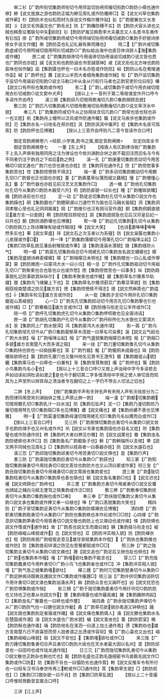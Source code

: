 <!-- { "loadSidebar": true } -->
　　审二衫【广韵所衔切集韵师衔切今用师监切协用师庵切衔韵○韵防小襦也通作襂】縿【说文旌旗之游也韵防正幅为縿见周礼或作防襳襂□】芟【说文刈草也集韵或作蔪】杉【韵防木也似松而材为良说文作檆尔雅作煔】髟【广韵屋翼也又长发貌】彡【说文毛饰画文也广韵毛长】防【广韵稴防穗不实】防【韵防犬容头进也又贼也韩愈征蜀联句中矢妖防】钐【韵防铲属见韩愈李大夫墓志又人名晋书东夷传有钐加】掺【广韵所咸切集韵师咸切今用师缄切协用师庵切咸韵○集韵手好貌诗掺掺女手说文作攕】摲【韵防芟也礼记礼器有摲而播也】
　　晓二【广韵许咸切集韵虚咸切今用呵缄切借用呵衫切咸韵○广韵似蛤出海中也皮日休诗辞人海集韵或作螊】
　　匣二咸【广韵集韵胡谗切今用谐谗切协用谐岩切咸韵○说文皆也悉也广韵同也亦姓】諴【说文和也韵防诚也书至諴感神】咸【说文衔也北方味也韵防盐味也俗作醎】函【集韵匵也杯也一曰木名亦姓或作防防】崡【韵防山名在肴陵通作函】椷【广韵杯也】麙【说文山羊而大者细角集韵或作羬】衔【广韵戸监切集韵乎监切今用谐岩切衔韵○说文马勒口中从金从行衔行马者也正韵官吏阶位曰衔】嗛【説文口有所衔也集韵或作咁】
　　影二【广韵乚咸切集韵于咸切今用衣缄切借用衣衫切咸韵○说文窦中犬声】
　　【按以上十一音列于第二等按谱宜作开口呼今多读作齐齿呼】
　　溪三顩【集韵邱凡切借用欺淹切凡韵○集韵顩颐丑貌】
　　敷三防【广韵匹凡切集韵甫凡切借用敷淹切协用敷庵切凡韵○说文草浮水中貌】
　　奉三凡【广韵集韵符咸切今从之协用扶含切凡韵○广韵常也皆也轻也非一也又姓】帆【集韵舟上幔所以泛风或作防通作颿】颿【说文马疾歩也集韵或作防】汜【集韵水名一曰地名在郑亦姓】沨【韵防沨沨中庸声】柉【集韵木名皮可爲索】防【韵防杯也见博雅】
　　【按以上三音齐齿呼防凡二音今皆读作合口呼】















　　御定音韵阐微卷六
<经部,小学类,韵书之属,御定音韵阐微>
　　钦定四库全书
　　御定音韵阐微卷七
　　一董【东上声】
　　【按唐人有仄韵律诗故广韵集韵于上去入声俱有独用同用之注为律设也今依刘渊韵合倂之故不载旧注而旧名与今有不同者仍注于韵目之下如后韵之例】
　　溪一孔【广韵康董切集韵苦动切今用苦桶切○説文通也广韵穴也空也甚也亦姓】空【集韵窍也通作孔】倥【广韵倥偬事多集韵苦也】悾【集韵悾憁倐不得志】
　　端一董【广韵多动切集韵覩动切今用覩孔切○广韵督也正也固也亦姓】蕫【广韵薡蕫草似蒲而细又藕根】懂【广韵懵懂心乱】箽【广韵竹器也亦姓见前汉艺文志集韵作□】
　　透一桶【广韵他孔切集韵吐孔切今从集韵○韵防木器受六升】侗【韵防直貌一曰长也】曈【广韵曈昽欲曙】捅【韵防进前也引也】
　　定一动【广韵徒总切集韵杜孔切今从集韵○説文作也集韵躁也】硐【集韵磨也广韵鏓硐谓以刀通竹节为笛也见马融长笛赋】洞【集韵洞洞孝敬心至也礼记洞洞属属】挏【广韵推引也汉有挏马官作酒】胴【集韵侗胴直貌见雄方言一曰食肠】眮【韵防瞠目顾视也】詷【集韵謥詷急也见后汉邓皇后纪一曰共也】酮【韵防酒酢壊也见博雅】
　　帮一琫【广韵边孔切集韵孔切今从集韵○韵防佩刀上饰诗鞸琫有珌或作鞛琣】唪【説文大笑】
　　【也诗瓞唪唪唪唪然多实也】菶【説文草盛】玤【説文石之次玉者以为系璧】防【説文枲履也集韵小儿皮屦或作□】
　　并一埲【广韵集韵蒲蠓切今用簿孔切○广韵塕埲尘起】□【集韵□防草乱貌见潘岳射雉赋或作菶】漨【集韵漨滃水灒貌】熢【集韵熢防火气】
　　明一蠓【广韵莫孔切集韵母总切今用姥孔切○集韵虫名説文蠛蠓也】幪【集韵茂盛貌诗麻麦幪幪】曚【广韵暡曚日未明也】懵【集韵闇也一曰心乱或作懜蒙】蒙【韵防微雨一曰蒙鸿大水一曰小沟】精一总【广韵作孔切集韵祖动切今用祖孔切○广韵聚束也合也皆也众也或作惣】偬【集韵倥偬苦也一曰事多】纵【韵防趋事貌礼记防事欲其纵纵尔】【集韵禾聚束也或作稯】鬷【集韵草名尔雅素华轨鬷】翪【集韵鸟飞竦翼上下也】苁【集韵草名尔雅须葑苁广韵菶苁草貌】防【集韵相窃视南楚谓之防见雄方言】憁【集韵悾憁倐不得志】熜【説文然麻蒸也广韵煴也】【集韵车轮见雄方言或作防】
　　从一嵸【集韵才总切今用祚孔切○集韵巃嵸山髙峻貌】
　　心一□【广韵先孔切集韵损动切今用苏孔切○集韵撃也引也或作捅】□【广韵箸桶见雄方言或作□】駷【韵防捶马衔走见公羊传或作□】
　　晓一唝【广韵呼孔切集韵虎孔切今从集韵○集韵啰唝歌也见全唐诗话】
　　匣一澒【广韵胡孔切集韵户孔切今从集韵○广韵丹砂所化为水银也又蒙澒大水】汞【集韵同上广韵水银滓】鸿【集韵蒙鸿大水通作澒】
　　影一蓊【广韵乌孔切集韵邬孔切今从广韵○集韵蓊郁草木茂貌一曰草名可染黄】滃【説文云气起也广韵大水貌】塕【广韵塕琫尘起】暡【广韵气盛貌集韵暡曚日未明】郺【广韵郺□多貌雄方言南楚凡大而多谓之郺】
　　来一拢【广韵刀董切集韵鲁孔切今从集韵○集韵持也掠也一曰拗拢筹也】笼【广韵竹器】儱【广韵儱侗未成器也】昽【韵防曈昽欲明也】竉【韵防孔竉穴也又竉州地名见晋书王澄传】巃【集韵巃嵸山貌】龓【集韵乘马也一曰牵也一曰兼有】茏【集韵茏茸聚貌】襱【广韵袴也】鸗【韵防小鸟集韵鸟名小也】
　　【按以上十三音合口呼○又按上声浊母中字今多读若去声如动读如洞杜读如渡之是也今于翻切第二字多借清母中字用之使人审切音而知其为上声至所以辨其母之清浊者专在翻切之上一字仍不悖古人切法之旧也】





　　二肿【冬上声】
　　【按广韵集韵平声有冬钟去声有宋用入声有沃烛皆分为二韵而律同用至宋刘渊始倂之惟上声原止肿一韵】
　　端一湩【广韵都切集韵覩切借用覩孔切○集韵乳汁一曰水浊】防【集韵石坠声】泥一□【集韵乃湩切韵防乃瘇切借用弩孔切○集韵郺□多也见博雅】癑【説文痛也】繷【集韵纷繷不善也见博雅】
　　明一【广韵莫湩切集韵母湩切借用姥孔切○集韵鸟名似鹰而白或作□】
　　【按以上三音合口呼】
　　见三拱【广韵居悚切集韵古勇切今从集韵○説文敛手也韵防竦手也又州名或作共】巩【説文以韦束也集韵固也亦县名又姓】珙【集韵璧也或作防通作拱】栱【集韵杙大者曰栱见尔雅】防【説文战栗也】蛬【集韵虫名韵防蟋蟀也本作□】防【集韵鱼名广韵鲲鱼子也】輁【广韵輁轴所以支棺】拲【説文两手同械也见周礼】□【集韵所以枝鬲者一曰舂器亦姓】防【説文水邉石也】
　　溪三恐【广韵邱陇切集韵邱勇切今用苦勇切○説文惧也】跫【集韵行声】
　　羣三防【广韵渠陇切集韵巨勇切今从集韵○广韵获也】
　　知三冢【广韵知陇切集韵展勇切今用拄勇切○説文髙坟也韵防大也又山顶曰冢或作冢】彻三宠【广韵丑陇切集韵丑勇切今用褚勇切○説文尊居也集韵爱也】
　　澄三重【广韵陇切集韵柱勇切今从集韵○集韵厚也善也愼也】鲖【説文鱼名集韵□也】【説文迟也】襱【説文绔踦也广韵袴也】
　　非三覂【广韵集韵方勇切今用甫勇切○説文反覆也顔延之赭白马赋无覂驾之轶集韵或作泛□防】
　　敷三捧【广韵敷奉切集韵抚勇切今从集韵○集韵掬也或作□奉】
　　奉三奉【广韵扶陇切集韵父勇切今从集韵○説文承也集韵或作捧又奉一曰禄也】唪【广韵口髙貌集韵大笑也】
　　精四防【广韵子冡切集韵足勇切今从集韵○集韵防褋襌衣见博雅】
　　清四幒【广韵职勇切集韵取勇切今从集韵○广韵防也集韵帙也本作衳或作□□防】心四竦【广韵息拱切集韵笋勇切今用胥勇切○説文敬也韵防上也又竦动也或作捒】悚【韵防惧也説文作愯或作通作耸】耸【广韵髙也説文生而聋曰耸】駷【集韵揺马衔走也】嵷【韵防嵱嵷山峰貌或作】怂【説文惊也】苁【韵防冲苁相入貌】防【韵防襌衣也】傱【韵防疾貌广韵傱傱走意见雄甘泉赋集韵本作傱】【广韵执也集韵推也或作防】防【集韵兽前绊谓之防见左思蜀都赋或作□□】
　　照三肿【广韵之陇切集韵主勇切今从集韵○説文痈也】踵【説文追也广韵足后又继也趾也频也】种【广韵也集韵本作穜】喠【广韵喠欲吐集韵不能言也】
　　穿三□【广韵充陇切集韵蠢勇切今用杵勇切○广韵小鸟飞也集韵雀也或作□】冲【集韵冲苁相入貌】喠【广韵气急之貌集韵喠欲吐】
　　襌三尰【广韵时宂切集韵竪勇切今从集韵○广韵足肿病诗既微且尰説文作□集韵或作瘇尰□】晓三汹【广韵许拱切集韵诩拱切今用许勇切○説文涌也集韵汹涌水声】詾【韵防众言也又詾吓也】凶【説文扰恐也广韵恐惧集韵或作忷】
　　影三拥【广韵于陇切集韵委勇切今用纡巩切○韵防抱也又持也卫也羣从也説文作】壅【集韵堨塞也或作廱邕雍】臃【集韵臃肿肉起】□【集韵虫名广雅蚕也一曰蛘也或作壅】
　　喻四勇【广韵余陇切集韵尹竦切今从广韵○韵防气也一曰健也説文作勈】甬【广韵草花欲貌亦甬道又钟柄也】踊【説文跳也集韵刖足者屦或作踊】俑【説文痛也集韵偶人】涌【説文滕也集韵水名在楚国或作涌】溶【説文水盛也广韵水貌】蛹【説文茧虫也】筩【韵防箭室】桶【韵防斛也通作甬】埇【韵防地名在淮泗一曰道上加土通作甬】慂【集韵劝也雄方言南楚凡已不欲喜怒而旁人説者谓之怂慂或作容臾】悀【广韵心喜也又出也】嵱【集韵嵱嵷山峰貌】傛【説文不安也】【集韵喠欲吐或作□】
　　来三陇【广韵力踵切集韵鲁勇切合声吕勇切○韵防大坂也在天水者最大因以名州】垄【韵防邱垄也一曰田埒也或作珑龙通作陇】
　　日三宂【广韵而陇切集韵乳勇切今从集韵○説文散也正韵杂也剩也忙也】氄【韵防毛盛也正韵毛毳细密书鸟兽氄毛説文作□集韵或作□防】防【集韵不肖也一曰傝防劣也通作茸】軵【説文反推车令有所付也一曰轻车汉书冯奉世传再三軵或作□□通作防】茸【集韵草生貌】□【韵防拒也】□【集韵□□猥杂貌一曰不肖】防【集韵□防草乱貌】
　　【按以上二十音撮口呼惟轻唇数音宜属合口呼】












　　三讲【江上声】
